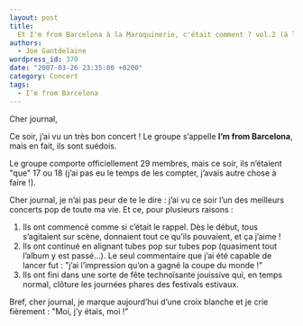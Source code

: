 ```yaml
---
layout: post
title:
  Et I'm from Barcelona à la Maroquinerie, c'était comment ? vol.2 (à la Cigale)
authors:
  - Joe Gantdelaine
wordpress_id: 370
date: "2007-03-26 23:35:00 +0200"
category: Concert
tags:
  - I’m from Barcelona
---
```


Cher journal,

Ce soir, j’ai vu un très bon concert ! Le groupe s’appelle **I’m from
Barcelona**, mais en fait, ils sont suédois.

Le groupe comporte officiellement 29 membres, mais ce soir, ils n’étaient "que"
17 ou 18 (j’ai pas eu le temps de les compter, j’avais autre chose à faire !).

Cher journal, je n’ai pas peur de te le dire : j’ai vu ce soir l’un des
meilleurs concerts pop de toute ma vie. Et ce, pour plusieurs raisons :

1. Ils ont commencé comme si c’était le rappel. Dès le début, tous s’agitaient
   sur scène, donnaient tout ce qu’ils pouvaient, et ça j’aime !
2. Ils ont continué en alignant tubes pop sur tubes pop (quasiment tout l’album
   y est passé…). Le seul commentaire que j’ai été capable de lancer fut : "j’ai
   l’impression qu’on a gagné la coupe du monde !"
3. Ils ont fini dans une sorte de fête technoïsante jouissive qui, en temps
   normal, clôture les journées phares des festivals estivaux.

Bref, cher journal, je marque aujourd’hui d’une croix blanche et je crie
fièrement : "Moi, j’y étais, moi !"
